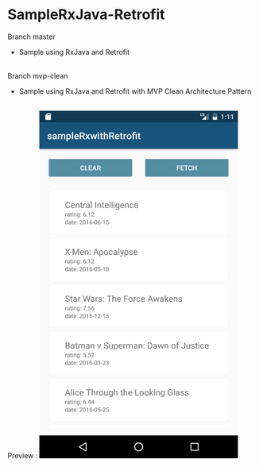 # SampleRxJava-Retrofit

Branch master<br>
<ul><li>Sample using RxJava and Retrofit</li></ul>
<br>
Branch mvp-clean<br>
<ul><li>Sample using RxJava and Retrofit with MVP Clean Architecture Pattern</li></ul>

<br>
Preview :

<img src="https://github.com/singgihsaputra/SampleRxJava-Retrofit/blob/rxjava-operator/screenshoot.png" data-canonical-src="https://github.com/singgihsaputra/SampleRxJava-Retrofit/blob/rxjava-operator/screenshoot.png" width="400" height="700" />
